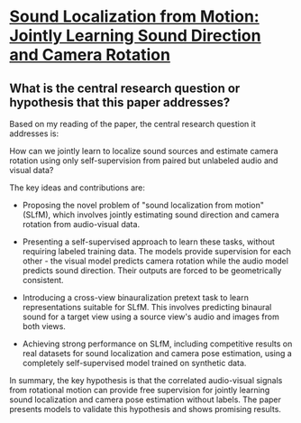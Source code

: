 # [Sound Localization from Motion: Jointly Learning Sound Direction and   Camera Rotation](https://arxiv.org/abs/2303.11329)

## What is the central research question or hypothesis that this paper addresses?

 Based on my reading of the paper, the central research question it addresses is: 

How can we jointly learn to localize sound sources and estimate camera rotation using only self-supervision from paired but unlabeled audio and visual data?

The key ideas and contributions are:

- Proposing the novel problem of "sound localization from motion" (SLfM), which involves jointly estimating sound direction and camera rotation from audio-visual data. 

- Presenting a self-supervised approach to learn these tasks, without requiring labeled training data. The models provide supervision for each other - the visual model predicts camera rotation while the audio model predicts sound direction. Their outputs are forced to be geometrically consistent.

- Introducing a cross-view binauralization pretext task to learn representations suitable for SLfM. This involves predicting binaural sound for a target view using a source view's audio and images from both views.

- Achieving strong performance on SLfM, including competitive results on real datasets for sound localization and camera pose estimation, using a completely self-supervised model trained on synthetic data.

In summary, the key hypothesis is that the correlated audio-visual signals from rotational motion can provide free supervision for jointly learning sound localization and camera pose estimation without labels. The paper presents models to validate this hypothesis and shows promising results.

